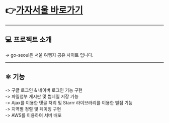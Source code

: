 # 👉[가자서울 바로가기](http://가자서울.shop)  

***
## 💻 프로젝트 소개

-> go-seoul은 서울 여행지 공유 사이트 입니다.         

***
## ⚛️ 기능  
-> 구글 로그인 & 네이버 로그인 기능 구현      
-> 파일첨부 게시판 및 썸네일 저장 기능       
-> Ajax를 이용한 댓글 처리 및 Starrr 라이브러리를 이용한 별점 기능         
-> 지역별 정렬 및 페이징 구현            
-> AWS를 이용하여 서버 배포        

